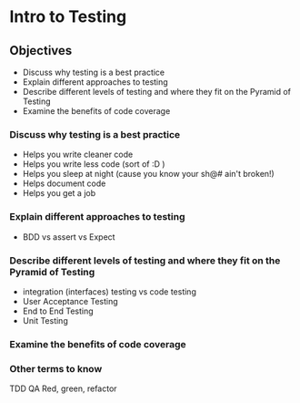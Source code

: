 # Intro to Testing

## Objectives
- Discuss why testing is a best practice
- Explain different approaches to testing
- Describe different levels of testing and where they fit on the Pyramid of Testing
- Examine the benefits of code coverage


### Discuss why testing is a best practice
- Helps you write cleaner code
- Helps you write less code (sort of :D )
- Helps you sleep at night (cause you know your sh@# ain't broken!)
- Helps document code
- Helps you get a job


### Explain different approaches to testing
- BDD vs assert vs Expect


### Describe different levels of testing and where they fit on the Pyramid of Testing
- integration (interfaces) testing vs code testing
- User Acceptance Testing
- End to End Testing
- Unit Testing

### Examine the benefits of code coverage

### Other terms to know
TDD
QA
Red, green, refactor
